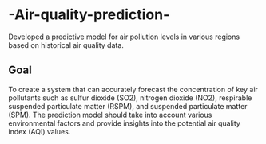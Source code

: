 # -Air-quality-prediction-
Developed a predictive model for air pollution levels in various regions based on historical air quality data.
## Goal
To create a system that can accurately forecast the concentration of key air pollutants such as sulfur dioxide (SO2), nitrogen dioxide (NO2), respirable suspended particulate matter (RSPM), and suspended particulate matter (SPM). The prediction model should take into account various environmental factors and provide insights into the potential air quality index (AQI) values.


